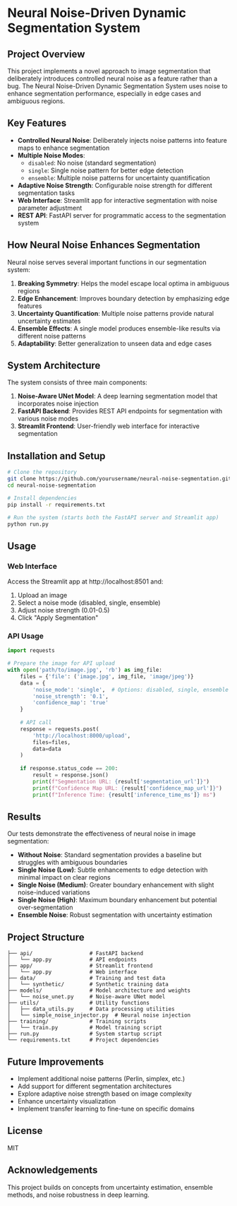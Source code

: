 # Neural Noise-Driven Dynamic Segmentation System

## Project Overview

This project implements a novel approach to image segmentation that deliberately introduces controlled neural noise as a feature rather than a bug. The Neural Noise-Driven Dynamic Segmentation System uses noise to enhance segmentation performance, especially in edge cases and ambiguous regions.

## Key Features

- **Controlled Neural Noise**: Deliberately injects noise patterns into feature maps to enhance segmentation
- **Multiple Noise Modes**: 
  - `disabled`: No noise (standard segmentation)
  - `single`: Single noise pattern for better edge detection
  - `ensemble`: Multiple noise patterns for uncertainty quantification
- **Adaptive Noise Strength**: Configurable noise strength for different segmentation tasks
- **Web Interface**: Streamlit app for interactive segmentation with noise parameter adjustment
- **REST API**: FastAPI server for programmatic access to the segmentation system

## How Neural Noise Enhances Segmentation

Neural noise serves several important functions in our segmentation system:

1. **Breaking Symmetry**: Helps the model escape local optima in ambiguous regions
2. **Edge Enhancement**: Improves boundary detection by emphasizing edge features
3. **Uncertainty Quantification**: Multiple noise patterns provide natural uncertainty estimates
4. **Ensemble Effects**: A single model produces ensemble-like results via different noise patterns
5. **Adaptability**: Better generalization to unseen data and edge cases

## System Architecture

The system consists of three main components:

1. **Noise-Aware UNet Model**: A deep learning segmentation model that incorporates noise injection
2. **FastAPI Backend**: Provides REST API endpoints for segmentation with various noise modes
3. **Streamlit Frontend**: User-friendly web interface for interactive segmentation

## Installation and Setup

```bash
# Clone the repository
git clone https://github.com/yourusername/neural-noise-segmentation.git
cd neural-noise-segmentation

# Install dependencies
pip install -r requirements.txt

# Run the system (starts both the FastAPI server and Streamlit app)
python run.py
```

## Usage

### Web Interface

Access the Streamlit app at http://localhost:8501 and:

1. Upload an image
2. Select a noise mode (disabled, single, ensemble)
3. Adjust noise strength (0.01-0.5)
4. Click "Apply Segmentation"

### API Usage

```python
import requests

# Prepare the image for API upload
with open('path/to/image.jpg', 'rb') as img_file:
    files = {'file': ('image.jpg', img_file, 'image/jpeg')}
    data = {
        'noise_mode': 'single',  # Options: disabled, single, ensemble
        'noise_strength': '0.1',
        'confidence_map': 'true'
    }
    
    # API call
    response = requests.post(
        'http://localhost:8000/upload',
        files=files,
        data=data
    )
    
    if response.status_code == 200:
        result = response.json()
        print(f"Segmentation URL: {result['segmentation_url']}")
        print(f"Confidence Map URL: {result['confidence_map_url']}")
        print(f"Inference Time: {result['inference_time_ms']} ms")
```

## Results

Our tests demonstrate the effectiveness of neural noise in image segmentation:

- **Without Noise**: Standard segmentation provides a baseline but struggles with ambiguous boundaries
- **Single Noise (Low)**: Subtle enhancements to edge detection with minimal impact on clear regions
- **Single Noise (Medium)**: Greater boundary enhancement with slight noise-induced variations
- **Single Noise (High)**: Maximum boundary enhancement but potential over-segmentation
- **Ensemble Noise**: Robust segmentation with uncertainty estimation

## Project Structure

```
├── api/                  # FastAPI backend
│   └── app.py            # API endpoints
├── app/                  # Streamlit frontend
│   └── app.py            # Web interface
├── data/                 # Training and test data
│   └── synthetic/        # Synthetic training data
├── models/               # Model architecture and weights
│   └── noise_unet.py     # Noise-aware UNet model
├── utils/                # Utility functions
│   ├── data_utils.py     # Data processing utilities
│   └── simple_noise_injector.py  # Neural noise injection
├── training/             # Training scripts
│   └── train.py          # Model training script
├── run.py                # System startup script
└── requirements.txt      # Project dependencies
```

## Future Improvements

- Implement additional noise patterns (Perlin, simplex, etc.)
- Add support for different segmentation architectures
- Explore adaptive noise strength based on image complexity
- Enhance uncertainty visualization
- Implement transfer learning to fine-tune on specific domains

## License

MIT

## Acknowledgements

This project builds on concepts from uncertainty estimation, ensemble methods, and noise robustness in deep learning.
